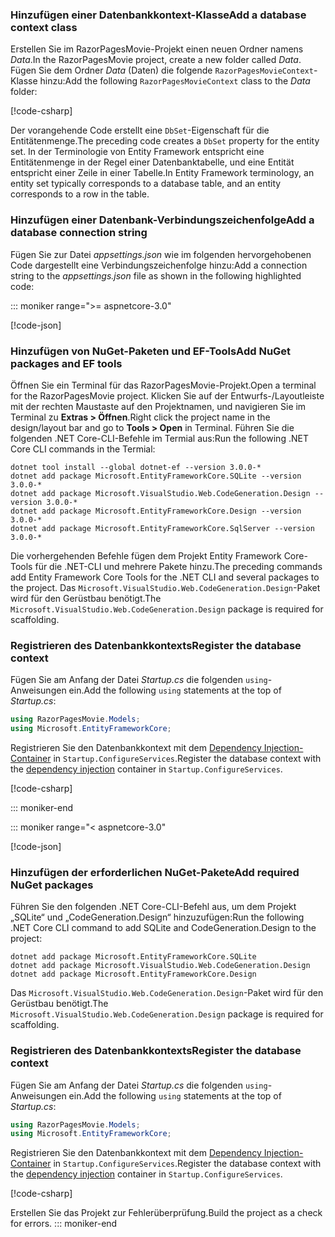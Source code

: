 <a name="dc"></a>

### <a name="add-a-database-context-class"></a><span data-ttu-id="0d972-101">Hinzufügen einer Datenbankkontext-Klasse</span><span class="sxs-lookup"><span data-stu-id="0d972-101">Add a database context class</span></span>

<span data-ttu-id="0d972-102">Erstellen Sie im RazorPagesMovie-Projekt einen neuen Ordner namens *Data*.</span><span class="sxs-lookup"><span data-stu-id="0d972-102">In the RazorPagesMovie project, create a new folder called *Data*.</span></span> <span data-ttu-id="0d972-103">Fügen Sie dem Ordner *Data* (Daten) die folgende `RazorPagesMovieContext`-Klasse hinzu:</span><span class="sxs-lookup"><span data-stu-id="0d972-103">Add the following `RazorPagesMovieContext` class to the *Data* folder:</span></span>

[!code-csharp[](~/tutorials/razor-pages/razor-pages-start/sample/RazorPagesMovie22/Data/RazorPagesMovieContext.cs)]

<span data-ttu-id="0d972-104">Der vorangehende Code erstellt eine `DbSet`-Eigenschaft für die Entitätenmenge.</span><span class="sxs-lookup"><span data-stu-id="0d972-104">The preceding code creates a `DbSet` property for the entity set.</span></span> <span data-ttu-id="0d972-105">In der Terminologie von Entity Framework entspricht eine Entitätenmenge in der Regel einer Datenbanktabelle, und eine Entität entspricht einer Zeile in einer Tabelle.</span><span class="sxs-lookup"><span data-stu-id="0d972-105">In Entity Framework terminology, an entity set typically corresponds to a database table, and an entity corresponds to a row in the table.</span></span>

<a name="cs"></a>

### <a name="add-a-database-connection-string"></a><span data-ttu-id="0d972-106">Hinzufügen einer Datenbank-Verbindungszeichenfolge</span><span class="sxs-lookup"><span data-stu-id="0d972-106">Add a database connection string</span></span>

<span data-ttu-id="0d972-107">Fügen Sie zur Datei *appsettings.json* wie im folgenden hervorgehobenen Code dargestellt eine Verbindungszeichenfolge hinzu:</span><span class="sxs-lookup"><span data-stu-id="0d972-107">Add a connection string to the *appsettings.json* file as shown in the following highlighted code:</span></span>

::: moniker range=">= aspnetcore-3.0"

[!code-json[](~/tutorials/razor-pages/razor-pages-start/sample/RazorPagesMovie30/appsettings_SQLite.json?highlight=10-12)]

### <a name="add-nuget-packages-and-ef-tools"></a><span data-ttu-id="0d972-108">Hinzufügen von NuGet-Paketen und EF-Tools</span><span class="sxs-lookup"><span data-stu-id="0d972-108">Add NuGet packages and EF tools</span></span>

<span data-ttu-id="0d972-109">Öffnen Sie ein Terminal für das RazorPagesMovie-Projekt.</span><span class="sxs-lookup"><span data-stu-id="0d972-109">Open a terminal for the RazorPagesMovie project.</span></span>  <span data-ttu-id="0d972-110">Klicken Sie auf der Entwurfs-/Layoutleiste mit der rechten Maustaste auf den Projektnamen, und navigieren Sie im Terminal zu **Extras > Öffnen**.</span><span class="sxs-lookup"><span data-stu-id="0d972-110">Right click the project name in the design/layout bar and go to **Tools > Open** in Terminal.</span></span> <span data-ttu-id="0d972-111">Führen Sie die folgenden .NET Core-CLI-Befehle im Termial aus:</span><span class="sxs-lookup"><span data-stu-id="0d972-111">Run the following .NET Core CLI commands in the Termial:</span></span>

```dotnetcli
dotnet tool install --global dotnet-ef --version 3.0.0-*
dotnet add package Microsoft.EntityFrameworkCore.SQLite --version 3.0.0-*
dotnet add package Microsoft.VisualStudio.Web.CodeGeneration.Design --version 3.0.0-*
dotnet add package Microsoft.EntityFrameworkCore.Design --version 3.0.0-*
dotnet add package Microsoft.EntityFrameworkCore.SqlServer --version 3.0.0-*
```

<span data-ttu-id="0d972-112">Die vorhergehenden Befehle fügen dem Projekt Entity Framework Core-Tools für die .NET-CLI und mehrere Pakete hinzu.</span><span class="sxs-lookup"><span data-stu-id="0d972-112">The preceding commands add Entity Framework Core Tools for the .NET CLI and several packages to the project.</span></span> <span data-ttu-id="0d972-113">Das `Microsoft.VisualStudio.Web.CodeGeneration.Design`-Paket wird für den Gerüstbau benötigt.</span><span class="sxs-lookup"><span data-stu-id="0d972-113">The `Microsoft.VisualStudio.Web.CodeGeneration.Design` package is required for scaffolding.</span></span>

<a name="reg"></a>

### <a name="register-the-database-context"></a><span data-ttu-id="0d972-114">Registrieren des Datenbankkontexts</span><span class="sxs-lookup"><span data-stu-id="0d972-114">Register the database context</span></span>

<span data-ttu-id="0d972-115">Fügen Sie am Anfang der Datei *Startup.cs* die folgenden `using`-Anweisungen ein.</span><span class="sxs-lookup"><span data-stu-id="0d972-115">Add the following `using` statements at the top of *Startup.cs*:</span></span>

```csharp
using RazorPagesMovie.Models;
using Microsoft.EntityFrameworkCore;
```

<span data-ttu-id="0d972-116">Registrieren Sie den Datenbankkontext mit dem [Dependency Injection-Container](xref:fundamentals/dependency-injection) in `Startup.ConfigureServices`.</span><span class="sxs-lookup"><span data-stu-id="0d972-116">Register the database context with the [dependency injection](xref:fundamentals/dependency-injection) container in `Startup.ConfigureServices`.</span></span>

[!code-csharp[](~/tutorials/razor-pages/razor-pages-start/sample/RazorPagesMovie30/Startup.cs?name=snippet_UseSqlite&highlight=11-12)]

::: moniker-end

::: moniker range="< aspnetcore-3.0"

[!code-json[](~/tutorials/razor-pages/razor-pages-start/sample/RazorPagesMovie/appsettings_SQLite.json?highlight=8-9)]

### <a name="add-required-nuget-packages"></a><span data-ttu-id="0d972-117">Hinzufügen der erforderlichen NuGet-Pakete</span><span class="sxs-lookup"><span data-stu-id="0d972-117">Add required NuGet packages</span></span>

<span data-ttu-id="0d972-118">Führen Sie den folgenden .NET Core-CLI-Befehl aus, um dem Projekt „SQLite“ und „CodeGeneration.Design“ hinzuzufügen:</span><span class="sxs-lookup"><span data-stu-id="0d972-118">Run the following .NET Core CLI command to add SQLite and CodeGeneration.Design  to the project:</span></span>

```dotnetcli
dotnet add package Microsoft.EntityFrameworkCore.SQLite
dotnet add package Microsoft.VisualStudio.Web.CodeGeneration.Design
dotnet add package Microsoft.EntityFrameworkCore.Design
```

<span data-ttu-id="0d972-119">Das `Microsoft.VisualStudio.Web.CodeGeneration.Design`-Paket wird für den Gerüstbau benötigt.</span><span class="sxs-lookup"><span data-stu-id="0d972-119">The `Microsoft.VisualStudio.Web.CodeGeneration.Design` package is required for scaffolding.</span></span>

<a name="reg"></a>

### <a name="register-the-database-context"></a><span data-ttu-id="0d972-120">Registrieren des Datenbankkontexts</span><span class="sxs-lookup"><span data-stu-id="0d972-120">Register the database context</span></span>

<span data-ttu-id="0d972-121">Fügen Sie am Anfang der Datei *Startup.cs* die folgenden `using`-Anweisungen ein.</span><span class="sxs-lookup"><span data-stu-id="0d972-121">Add the following `using` statements at the top of *Startup.cs*:</span></span>

```csharp
using RazorPagesMovie.Models;
using Microsoft.EntityFrameworkCore;
```

<span data-ttu-id="0d972-122">Registrieren Sie den Datenbankkontext mit dem [Dependency Injection-Container](xref:fundamentals/dependency-injection) in `Startup.ConfigureServices`.</span><span class="sxs-lookup"><span data-stu-id="0d972-122">Register the database context with the [dependency injection](xref:fundamentals/dependency-injection) container in `Startup.ConfigureServices`.</span></span>

[!code-csharp[](~/tutorials/razor-pages/razor-pages-start/sample/RazorPagesMovie22/Startup.cs?name=snippet_UseSqlite&highlight=11-12)]

<span data-ttu-id="0d972-123">Erstellen Sie das Projekt zur Fehlerüberprüfung.</span><span class="sxs-lookup"><span data-stu-id="0d972-123">Build the project as a check for errors.</span></span>
::: moniker-end
